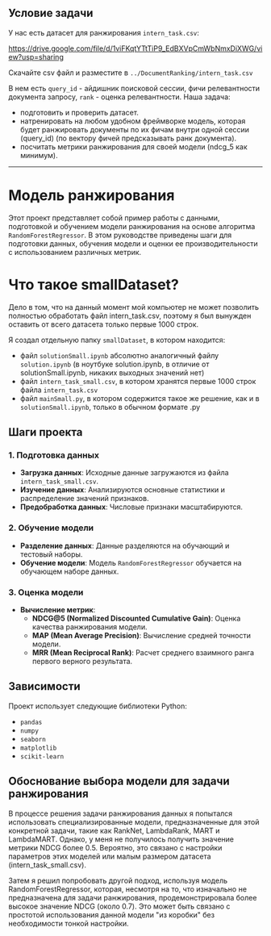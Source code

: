 
## Условие задачи
У нас есть датасет для ранжирования `intern_task.csv`: 

https://drive.google.com/file/d/1viFKqtYTtTiP9_EdBXVpCmWbNmxDiXWG/view?usp=sharing

Скачайте csv файл и разместите в `../DocumentRanking/intern_task.csv`

В нем есть `query_id` - айдишник поисковой сессии, фичи
релевантности документа запросу, `rank` - оценка релевантности.
Наша задача:
- подготовить и проверить датасет.
- натренировать на любом удобном фреймворке модель, которая будет ранжировать документы по их фичам внутри одной сессии (query_id) (по вектору фичей предсказывать ранк документа).
- посчитать метрики ранжирования для своей модели (ndcg_5 как минимум).

---

# Модель ранжирования

Этот проект представляет собой пример работы с данными, подготовкой и обучением модели ранжирования на основе алгоритма `RandomForestRegressor`. В этом руководстве приведены шаги для подготовки данных, обучения модели и оценки ее производительности с использованием различных метрик.

# Что такое smallDataset?

Дело в том, что на данный момент мой компьютер не может позволить полностью обработать файл intern_task.csv, поэтому я был вынужден оставить от всего датасета только первые 1000 строк.

Я создал отдельную папку `smallDataset`, в котором находится:

- файл `solutionSmall.ipynb` абсолютно аналогичный файлу `solution.ipynb` (в ноутбуке solution.ipynb, в отличие от solutionSmall.ipynb, никаких выходных значений нет)
- файл `intern_task_small.csv`, в котором хранятся первые 1000 строк файла `intern_task.csv`
- файл `mainSmall.py`, в котором содержится такое же решение, как и в `solutionSmall.ipynb`, только в обычном формате .py

## Шаги проекта

### 1. Подготовка данных

- **Загрузка данных**: Исходные данные загружаются из файла `intern_task_small.csv`.
- **Изучение данных**: Анализируются основные статистики и распределение значений признаков.
- **Предобработка данных**: Числовые признаки масштабируются.

### 2. Обучение модели

- **Разделение данных**: Данные разделяются на обучающий и тестовый наборы.
- **Обучение модели**: Модель `RandomForestRegressor` обучается на обучающем наборе данных.

### 3. Оценка модели

- **Вычисление метрик**:
  - **NDCG@5 (Normalized Discounted Cumulative Gain)**: Оценка качества ранжирования модели.
  - **MAP (Mean Average Precision)**: Вычисление средней точности модели.
  - **MRR (Mean Reciprocal Rank)**: Расчет среднего взаимного ранга первого верного результата.

## Зависимости

Проект использует следующие библиотеки Python:

- `pandas`
- `numpy`
- `seaborn`
- `matplotlib`
- `scikit-learn`

## Обоснование выбора модели для задачи ранжирования

В процессе решения задачи ранжирования данных я попытался использовать специализированные модели, предназначенные для этой конкретной задачи, такие как RankNet, LambdaRank, MART и LambdaMART. Однако, у меня не получилось получить значение метрики NDCG более 0.5. Вероятно, это связано с настройки параметров этих моделей или малым размером датасета (intern_task_small.csv).

Затем я решил попробовать другой подход, используя модель RandomForestRegressor, которая, несмотря на то, что изначально не предназначена для задачи ранжирования, продемонстрировала более высокое значение NDCG (около 0.7). Это может быть связано с простотой использования данной модели "из коробки" без необходимости тонкой настройки.